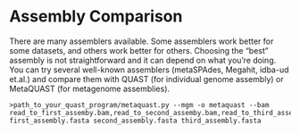 # Assembly Comparison
There are many assemblers available. Some assemblers work better for some datasets, and others work better for others. Choosing the “best” assembly is not straightforward and it can depend on what you’re doing. You can try several well-known assemblers (metaSPAdes, Megahit, idba-ud et.al.) and compare them with QUAST (for individual genome assembly) or MetaQUAST (for metagenome assemblies). 
```
>path_to_your_quast_program/metaquast.py --mgm -o metaquast --bam read_to_first_assemby.bam,read_to_second_assemby.bam,read_to_third_assemby.bam first_assembly.fasta second_assembly.fasta third_assembly.fasta
```
